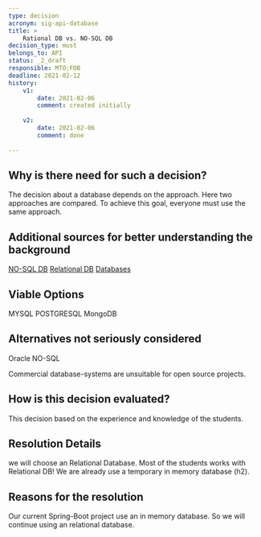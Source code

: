 ```yaml
---
type: decision
acronym: sig-api-database
title: >
    Rational DB vs. NO-SQL DB
decision_type: must
belongs_to: API
status: _2_draft
responsible: MTO;FOB
deadline: 2021-02-12
history:
    v1:
        date: 2021-02-06
        comment: created initially
    
    v2:
        date: 2021-02-06
        comment: done
   
---
```


## Why is there need for such a decision?
The decision about a database depends on the approach. Here two approaches are compared. To achieve this goal, everyone must use the same approach.

## Additional sources for better understanding the background

[NO-SQL DB](https://www.bigdata-insider.de/was-ist-nosql-a-615718/)
[Relational DB](https://www.bigdata-insider.de/was-ist-eine-relationale-datenbank-a-643028/)
[Databases](https://www.geeksforgeeks.org/top-10-open-source-nosql-databases-in-2020/)

## Viable Options
MYSQL
POSTGRESQL
MongoDB

## Alternatives not seriously considered
Oracle NO-SQL
  
Commercial database-systems are unsuitable for open source projects.

## How is this decision evaluated?

This decision based on the experience and knowledge of the students.
 
## Resolution Details

we will choose an Relational Database. Most of the students works with Relational DB! We are already use a temporary in memory database (h2).

## Reasons for the resolution

Our current Spring-Boot project use an in memory database. So we will continue using an relational database.

